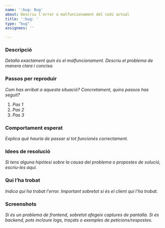 ```yaml
---
name: ':bug: Bug'
about: Descriu l'error o malfuncionament del codi actual
title: ':bug: '
type: "bug"
assignees: ''

---
```


### Descripció

_Detalla exactament quin és el malfuncionament. Descriu el problema de manera clara i concisa._

### Passos per reproduir

_Com has arribat a aquesta situació? Concretament, quins passos has seguit?_
1. _Pas 1_
2. _Pas 2_
3. _Pas 3_

### Comportament esperat

_Explica què hauria de passar si tot funcionés correctament._

### Idees de resolució

_Si tens alguna hipòtesi sobre la causa del problema o propostes de solució, escriu-les aquí._

### Qui l’ha trobat

_Indica qui ha trobat l'error. Important sobretot si és el client qui l'ha trobat._

### Screenshots

_Si és un problema de frontend, sobretot afegeix captures de pantalla.
Si és backend, pots incloure logs, traçats o exemples de peticions/respostes._

